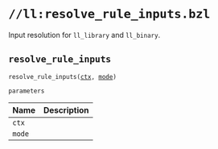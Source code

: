 # `//ll:resolve_rule_inputs.bzl`

Input resolution for `ll_library` and `ll_binary`.


<a id="resolve_rule_inputs"></a>

## `resolve_rule_inputs`

<pre><code>resolve_rule_inputs(<a href="#resolve_rule_inputs-ctx">ctx</a>, <a href="#resolve_rule_inputs-mode">mode</a>)</code></pre>

`parameters`

| Name  | Description |
| :---- | :---------- |
| <a id="resolve_rule_inputs-ctx"></a>`ctx` |  |
| <a id="resolve_rule_inputs-mode"></a>`mode` |  |

